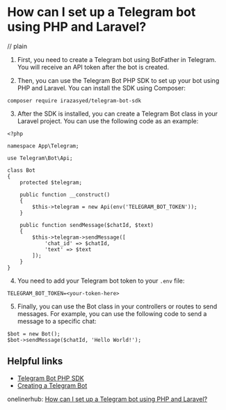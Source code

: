 # How can I set up a Telegram bot using PHP and Laravel?
// plain

1. First, you need to create a Telegram bot using BotFather in Telegram. You will receive an API token after the bot is created.

2. Then, you can use the Telegram Bot PHP SDK to set up your bot using PHP and Laravel. You can install the SDK using Composer:
```
composer require irazasyed/telegram-bot-sdk
```

3. After the SDK is installed, you can create a Telegram Bot class in your Laravel project. You can use the following code as an example:
```
<?php

namespace App\Telegram;

use Telegram\Bot\Api;

class Bot
{
    protected $telegram;

    public function __construct()
    {
        $this->telegram = new Api(env('TELEGRAM_BOT_TOKEN'));
    }

    public function sendMessage($chatId, $text)
    {
        $this->telegram->sendMessage([
            'chat_id' => $chatId,
            'text' => $text
        ]);
    }
}
```

4. You need to add your Telegram bot token to your `.env` file:
```
TELEGRAM_BOT_TOKEN=<your-token-here>
```

5. Finally, you can use the Bot class in your controllers or routes to send messages. For example, you can use the following code to send a message to a specific chat:
```
$bot = new Bot();
$bot->sendMessage($chatId, 'Hello World!');
```

## Helpful links
- [Telegram Bot PHP SDK](https://github.com/irazasyed/telegram-bot-sdk)
- [Creating a Telegram Bot](https://core.telegram.org/bots#3-how-do-i-create-a-bot)

onelinerhub: [How can I set up a Telegram bot using PHP and Laravel?](https://onelinerhub.com/php-laravel/how-can-i-set-up-a-telegram-bot-using-php-and-laravel)